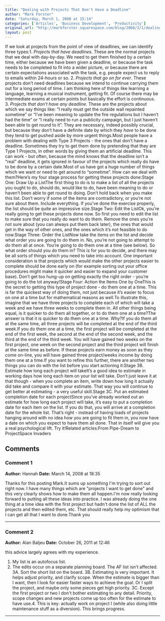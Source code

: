 ```yaml
---
title: "Dealing with Projects That Don't Have a Deadline"
author: "Mark Forster"
date: "Saturday, March 1, 2008 at 15:14"
categories: ['Articles', 'Business Development', 'Productivity']
original_url: "http://markforster.squarespace.com/blog/2008/3/1/dealing-with-projects-that-dont-have-a-deadline.html"
layout: post
---
```


If we look at projects from the point of view of deadlines, we can identify three types:1. *Projects that have deadlines*. These are the normal projects that we deal with day-by-day. We need to get them finished by a certain time, either because we have been given a deadline, or because the task needs to be completed to fit into a wider picture, or because there are certain expectations associated with the task, e.g. people expect us to reply to emails within 24-hours or so.
2. *Projects that go on for ever*. These projects don’t need deadlines because we intend to continue carrying them out for a long period of time. I am thinking here of things like learning a language, learning a musical instrument, getting fit. Of course there may be intermediate exams at certain points but basically the effort is continuous.
3. *Projects that don’t have any deadline*. These are the projects about which we say things like: “I really must get the outside wall repainted sometime” or “I’ve been meaning to update the fire regulations but I haven’t had the time” or “I really need to run a publicity campaign, but I just haven’t been able to get round to it”. They are necessary, indeed possibly crucial, but because they don’t have a definite date by which they *have* to be done they tend to get pushed aside by more urgent things.Most people have a problem with dealing with Type 3 Projects - the ones that don’t have a deadline. Sometimes they try to get them done by pretending that they are Type 1 Projects, in other words by giving them an artificial deadline. This can work - but often, because the mind knows that the deadline isn’t a “real” deadline, it gets ignored in favour of the projects which really do have to be done by a certain date.Most of us have got a huge number of things which we want or need to get around to “sometime”. How can we deal with them?Here’s my four stage process for getting these projects done:Stage One: Draw Up a ListThe first thing to do is to make a list of all the projects you ought to do, should do, would like to do, have been meaning to do or haven’t been able to get round to doing. Don’t hold back when you make this list. Don’t worry if some of the items are contradictory, or you’re not sure about them. Include everything. If you’ve done the exercise properly, the list should be quite an impressive size.Stage Two: Edit the ListOk, you’re really going to get these projects done now. So first you need to edit the list to make sure that you really do want to do them. Remove the ones you’re not sure about (you can always put them back later), the ones that would get in the way of other ones, and the ones which it’s not feasible to do now.Stage Three: Order the ListNow take the items on the list and decide what order you are going to do them in. No, you’re not going to attempt to do them all at once. You’re going to do them one at a time (see below). So what order should you do them in? This is for you to decide, and there may be all sorts of things which you need to take into account. One important consideration is that projects which would make the other projects easier to complete should be done early on (for example sorting out your office procedures might make it quicker and easier to expand your customer base). Don’t get too hung-up on getting exactly the right order - you’re going to do the lot anyway!Stage Four: Action the Items One by OneThis is the secret to getting this type of project done - do them one at a time. This is far the quickest way of doing them, not just because it’s easier to focus on one at a time but for mathematical reasons as well.To illustrate this, imagine that we have three projects to complete each of which will take a week and we have three weeks to complete them in. All other things being equal, is it quicker to do them all together, or to do them one at a time?The answer is that it is quicker to do them one at a time. Why?If you do them all at the same time, all three projects will be completed at the end of the third week.If you do them one at a time, the first project will be completed at the end of the first week, the second at the end of the second week, and the third at the end of the third week. You will have gained two weeks on the first project, one week on the second project and the third project will finish at the same time as before. If these projects earn money as soon as they come on-line, you will have gained three project/weeks income by doing them one at a time.If you want to refine this further, there are another two things you can do with the list before you start actioning it:Stage 3B. Estimate how long each project will takeIt’s a good idea to estimate in working days how long each item on your list will take. Don’t just leave it at that though - when you complete an item, write down how long it actually did take and compare it with your estimate. That way you will continue to get better at estimating - a very useful skill.Stage 3C. Put an estimated completion date for each projectSince you’ve already worked out an estimate for how long each project will take, it’s easy to put a completion date for each item on the list. If you do that, you will arrive at a completion date for the whole list. That’s right - instead of having loads of projects hanging around with no idea how you are going to fit them in, you now have a date on which you expect to have them all done. That in itself will give you a real psychological lift. Try it!Related articles:From Pipe-Dream to ProjectSpace Invaders

## Comments

### Comment 1
**Author:** Hannah
**Date:** March 14, 2008 at 18:35

Thanks for this posting Mark.It sums up something I'm trying to sort out right now. I have many things which are "projects I want to get done" and this very clearly shows how to make them all happen.I'm now really looking forward to putting all these ideas into practice. I was already doing the one thing at a time idea with the first project but hadn't done the list of ALL the projects and then edited them, etc. That should really help my optimism that I can get all that I want to done.Thank you

---

### Comment 2
**Author:** Alan Baljeu
**Date:** October 26, 2011 at 12:46

this advice largely agrees with my experience.
1. My list is an autofocus list.
2. The edits occur on a separate planning board. The AF list isn't affected.
3A. Sort the short list on the board.
3B. Estimating is very important. It helps adjust priority, and clarify scope. When the estimate is bigger than I want, then I look for easier faster ways to achieve the goal. Or I split the project, and maybe only some pieces get high priority.
3C. Except the first project or two I don't bother estimating to any detail. Priority, scope changes and new projects come up too often for the estimate to have use.4. This is key: actually work on project I (while also doing little maintenance stuff as a diversion). This brings progress.

---
